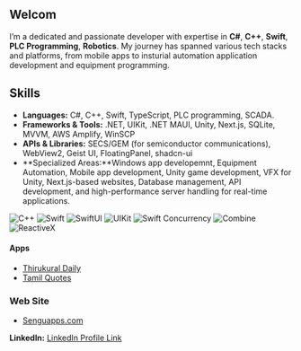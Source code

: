 ## Welcom

I’m a dedicated and passionate developer with expertise in **C#**, **C++**, **Swift**, **PLC Programming**, **Robotics**. My journey has spanned various tech stacks and platforms, from mobile apps to insturial automation application development and equipment programming.

## Skills

- **Languages:** C#, C++, Swift, TypeScript, PLC programming, SCADA.
- **Frameworks & Tools:** .NET, UIKit, .NET MAUI, Unity, Next.js, SQLite, MVVM, AWS Amplify, WinSCP
- **APIs & Libraries:** SECS/GEM (for semiconductor communications), WebView2, Geist UI, FloatingPanel, shadcn-ui
- **Specialized Areas:**Windows app developemnt, Equipment Automation, Mobile app development, Unity game development, VFX for Unity, Next.js-based websites, Database management, API development, and high-performance server handling for real-time applications.

<p>
  <ima alt="C#" src="https://img.shields.io/badge/C%23-239120?style=flat&logo=C-sharp&logoColor=white"/>
  <img alt="C++" src="https://img.shields.io/badge/C%2B%2B-00599C?style=flat&logo=C%2B%2B&logoColor=white"/>
  <img alt="Swift" src="https://img.shields.io/badge/Swift-F05138?style=flat&logo=Swift&logoColor=white"/> 
  <img alt="SwiftUI" src="https://img.shields.io/badge/SwiftUI-02B2FE?style=flat&logo=Swift&logoColor=white"/> 
  <img alt="UIKit" src="https://img.shields.io/badge/UIKit-383838?style=flat&logo=Swift&logoColor=white"/>
  <img alt="Swift Concurrency" src="https://img.shields.io/badge/Swift Concurrency-000435?style=flat&logo=Swift&logoColor=white"/> 
  <img alt="Combine" src="https://img.shields.io/badge/Combine-000000?style=flat&logo=Swift&logoColor=white"/> 
  <img alt="ReactiveX" src="https://img.shields.io/badge/-RxSwift-B7178C?style=flat&logo=reactivex&logoColor=white"/>
</p>

#### Apps
- [Thirukural Daily](https://apps.apple.com/in/app/thirukural-daily/id1540753883)
- [Tamil Quotes](https://apps.apple.com/in/app/tamil-quotes/id1373808729)

### Web Site
- [Senguapps.com](https://www.senguapps.com/)


**LinkedIn:** [LinkedIn Profile Link](https://sg.linkedin.com/in/senguttuvannallappan)
